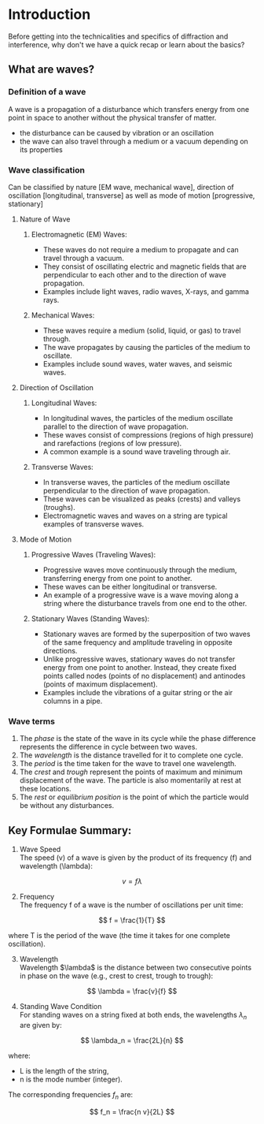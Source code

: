 # Introduction
Before getting into the technicalities and specifics of diffraction and interference, why don't we have a quick recap or learn about the basics? 

## What are waves?
  
### Definition of a wave
A wave is a propagation of a disturbance which transfers energy from one point in space to another without the physical transfer of matter.
- the disturbance can be caused by  vibration or an oscillation
- the wave can also travel through a medium or a vacuum depending on its properties

### Wave classification
Can be classified by nature [EM wave, mechanical wave], direction of oscillation [longitudinal, transverse] as well as mode of motion [progressive, stationary]

1. Nature of Wave
    1. Electromagnetic (EM) Waves:
        - These waves do not require a medium to propagate and can travel through a vacuum.
        - They consist of oscillating electric and magnetic fields that are perpendicular to each other and to the direction of wave propagation.
        - Examples include light waves, radio waves, X-rays, and gamma rays.

    2. Mechanical Waves:
        - These waves require a medium (solid, liquid, or gas) to travel through.
        - The wave propagates by causing the particles of the medium to oscillate.
        - Examples include sound waves, water waves, and seismic waves.

2. Direction of Oscillation
    1. Longitudinal Waves:
        - In longitudinal waves, the particles of the medium oscillate parallel to the direction of wave propagation.
        - These waves consist of compressions (regions of high pressure) and rarefactions (regions of low pressure).
        - A common example is a sound wave traveling through air.

    2. Transverse Waves:
        - In transverse waves, the particles of the medium oscillate perpendicular to the direction of wave propagation.
        - These waves can be visualized as peaks (crests) and valleys (troughs).
        - Electromagnetic waves and waves on a string are typical examples of transverse waves.

3. Mode of Motion
    1. Progressive Waves (Traveling Waves):
        - Progressive waves move continuously through the medium, transferring energy from one point to another.
        - These waves can be either longitudinal or transverse.
        - An example of a progressive wave is a wave moving along a string where the disturbance travels from one end to the other.

    2. Stationary Waves (Standing Waves):
        - Stationary waves are formed by the superposition of two waves of the same frequency and amplitude traveling in opposite directions.
        - Unlike progressive waves, stationary waves do not transfer energy from one point to another. Instead, they create fixed points called nodes (points of no displacement) and antinodes (points of maximum displacement).
        - Examples include the vibrations of a guitar string or the air columns in a pipe.

### Wave terms 
1. The *phase* is the state of the wave in its cycle while the phase difference represents the difference in cycle between two waves. 
2. The *wavelength* is the distance travelled for it to complete one cycle.
3. The *period* is the time taken for the wave to travel one wavelength.
4. The *crest* and *trough* represent the points of maximum and minimum displacement of the wave. The particle is also momentarily at rest at these locations.
5. The *rest* or *equilibrium position* is the point of which the particle would be without any disturbances.


## Key Formulae Summary:

1. Wave Speed <br>
The speed \(v\) of a wave is given by the product of its frequency \(f\) and wavelength \(\lambda\):

$$
v = f \lambda
$$

2. Frequency <br>
The frequency f of a wave is the number of oscillations per unit time:

$$
f = \frac{1}{T}
$$

where T is the period of the wave (the time it takes for one complete oscillation).

3. Wavelength <br>
Wavelength $\lambda\$ is the distance between two consecutive points in phase on the wave (e.g., crest to crest, trough to trough):

$$
\lambda = \frac{v}{f}
$$

4. Standing Wave Condition <br>
For standing waves on a string fixed at both ends, the wavelengths $\lambda_n$ are given by:

$$
\lambda_n = \frac{2L}{n}
$$

where:

- L is the length of the string,
- n is the mode number (integer).

The corresponding frequencies $f_n$ are:

$$
f_n = \frac{n v}{2L}
$$